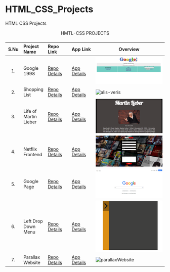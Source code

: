# HTML_CSS_Projects
HTML CSS Projects

<table class="table">
  <caption>HMTL-CSS PROJECTS<caption>
  <thead>
    <tr>
      <th width="10%">S.Nu</td>
      <th align="left" width="15%">Project Name</th>
      <th align="left" width="15%">Repo Link</th>
      <th align="left" width="15%">App Link</th>
      <th align="center">Overview</th>
    </tr>
  </thead>
  <tbody>
     <tr>
      <td align=center >1.</td>
      <td>Google 1998</td>
      <td><a href="https://github.com/Tolga-Han-Yilmaz/google_1998" target="_blank">Repo Details</td>
      <td><a href="https://tolga-han-yilmaz.github.io/google_1998/" target="_blank">App Details</td>
      <td><img src="./img/google1998.png" alt="google1998"></td>
    </tr>
    <tr>
      <td align=center >2.</td>
      <td>Shopping List</td>
      <td><a href="https://github.com/Tolga-Han-Yilmaz/Alis-veris-Project" target="_blank">Repo Details</td>
      <td><a href="https://tolga-han-yilmaz.github.io/Alis-veris-Project/" target="_blank">App Details</td>
      <td><img src="./img/2-alısveris.png" alt="alis-veris"></td>
    </tr>
    <tr>
      <td align=center >3.</td>
      <td>Life of Martin Lieber</td>
      <td><a href="https://github.com/Tolga-Han-Yilmaz/Martin-Lieber" target="_blank">Repo Details</td>
      <td><a href="https://tolga-han-yilmaz.github.io/Martin-Lieber/" target="_blank">App Details</td>
      <td><img src="./img/3-martinlieber.gif" alt="martinlieber"></td>
    </tr>
    <tr>
      <td align=center >4.</td>
      <td>Netflix Frontend</td>
      <td><a href="https://github.com/Tolga-Han-Yilmaz/Survey-From-Project" target="_blank">Repo Details</td>
      <td><a href="https://tolga-han-yilmaz.github.io/Survey-From-Project/" target="_blank">App Details</td>
      <td><img src="./img/4-netflix.png" alt="netflix"></td>
    </tr>
    <tr>
      <td align=center >5.</td>
      <td>Google Page</td>
      <td><a href="https://github.com/Tolga-Han-Yilmaz/google-landing-project" target="_blank">Repo Details</td>
      <td><a href="https://tolga-han-yilmaz.github.io/google-landing-project/" target="_blank">App Details</td>
      <td><img src="./img/5-google.gif" alt="google"></td>
    </tr>
    <tr>
      <td align=center >6.</td>
      <td>Left Drop Down Menu</td>
      <td><a href="https://github.com/Tolga-Han-Yilmaz/sol-acilir-menu" target="_blank">Repo Details</td>
      <td><a href="https://tolga-han-yilmaz.github.io/sol-acilir-menu/" target="_blank">App Details</td>
      <td><img src="./img/6-menu.gif" alt="menu"></td>
    </tr>
    <tr>
      <td align=center >7.</td>
      <td>Parallax Website</td>
      <td><a href="https://github.com/Tolga-Han-Yilmaz/ParallaxWebsite" target="_blank">Repo Details</td>
      <td><a href="https://tolga-han-yilmaz.github.io/ParallaxWebsite/" target="_blank">App Details</td>
      <td><img src="./img/7-parallaxwebsite.gif" alt="parallaxWebsite"></td>
    </tr>
   </tbody>
</table>